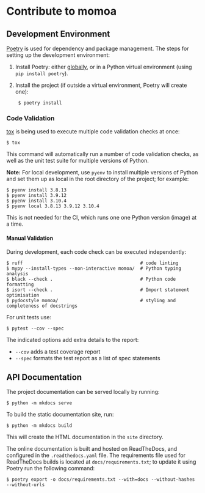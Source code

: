 # Contribute to momoa

## Development Environment

[Poetry](https://python-poetry.org) is used for dependency and package management. The steps for setting up the development environment:

1. Install Poetry: either [globally](https://python-poetry.org/docs/#installation), or in a Python virtual environment (using `pip install poetry`).

3. Install the project (if outside a virtual environment, Poetry will create one):

        $ poetry install


### Code Validation

[tox](https://tox.wiki) is being used to execute multiple code validation checks at once:

```shell
$ tox
```

This command will automatically run a number of code validation checks, as well as the unit test suite for multiple versions of Python.

**Note:** For local development, use `pyenv` to install multiple versions of Python and set them up as local in the root directory of the project; for example:

```shell
$ pyenv install 3.8.13
$ pyenv install 3.9.12
$ pyenv install 3.10.4
$ pyenv local 3.8.13 3.9.12 3.10.4
```
This is not needed for the CI, which runs one one Python version (image) at a time.

#### Manual Validation

During development, each code check can be executed independently:

```shell
$ ruff                                           # code linting
$ mypy --install-types --non-interactive momoa/  # Python typing analysis
$ black --check .                                # Python code formatting
$ isort --check .                                # Import statement optimisation
$ pydocstyle momoa/                              # styling and completeness of docstrings  
```

For unit tests use:

```shell
$ pytest --cov --spec
```

The indicated options add extra details to the report:

* `--cov` adds a test coverage report
* `--spec` formats the test report as a list of spec statements


## API Documentation

The project documentation can be served locally by running:

```shell
$ python -m mkdocs serve
```

To build the static documentation site, run:

```shell
$ python -m mkdocs build
```

This will create the HTML documentation in the `site` directory.

The online documentation is built and hosted on ReadTheDocs, and configured in the `.readthedocs.yaml` file. The requirements file used for ReadTheDocs builds is located at `docs/requirements.txt`; to update it using Poetry run the following command:

```shell
$ poetry export -o docs/requirements.txt --with=docs --without-hashes --without-urls
```
